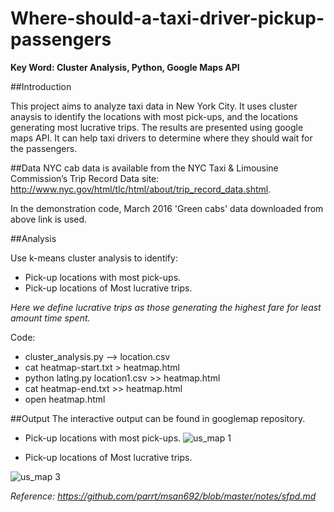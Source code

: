 # Where-should-a-taxi-driver-pickup-passengers
**Key Word: Cluster Analysis, Python, Google Maps API**

##Introduction

This project aims to analyze taxi data in New York City. It uses cluster anaysis to identify the locations with most pick-ups, and the locations generating most lucrative trips. The results are presented using google maps API. It can help taxi drivers to determine where they should wait for the passengers. 

##Data
NYC cab data is available from the NYC Taxi & Limousine Commission’s Trip Record Data site: http://www.nyc.gov/html/tlc/html/about/trip_record_data.shtml. 

In the demonstration code, March 2016 'Green cabs' data downloaded from above link is used. 

##Analysis

Use k-means cluster analysis to identify: 

* Pick-up locations with most pick-ups.
* Pick-up locations of Most lucrative trips.

_Here we define lucrative trips as those generating the highest fare for least amount time spent._

Code: 
* cluster_analysis.py --> location.csv
* cat heatmap-start.txt > heatmap.html
* python latlng.py location1.csv >> heatmap.html
* cat heatmap-end.txt >> heatmap.html
* open heatmap.html

##Output
The interactive output can be found in googlemap repository.

* Pick-up locations with most pick-ups.
![us_map 1](https://github.com/qianmx/Where-should-a-taxi-driver-pickup-passengers/blob/master/screenshot/most_pickup1.png)


* Pick-up locations of Most lucrative trips.

![us_map 3](https://github.com/qianmx/Where-should-a-taxi-driver-pickup-passengers/blob/master/screenshot/lucrative_location1.png)


_Reference: https://github.com/parrt/msan692/blob/master/notes/sfpd.md_
